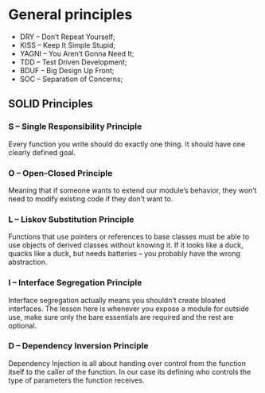 # General principles

- DRY – Don’t Repeat Yourself;
- KISS – Keep It Simple Stupid;
- YAGNI – You Aren’t Gonna Need It;
- TDD – Test Driven Development;
- BDUF – Big Design Up Front;
- SOC – Separation of Concerns;
 
## SOLID Principles
 
### S – Single Responsibility Principle
 
Every function you write should do exactly one thing. It should have one clearly defined goal.
 
### O – Open-Closed Principle
 
Meaning that if someone wants to extend our module’s behavior, they won’t need to modify existing code if they don’t want to.
 
### L – Liskov Substitution Principle
 
Functions that use pointers or references to base classes must be able to use objects of derived classes without knowing it. If it looks like a duck, quacks like a duck, but needs 
batteries – you probably have the wrong abstraction.
 
### I – Interface Segregation Principle
 
Interface segregation actually means you shouldn’t create bloated interfaces. The lesson here is whenever you expose a module for outside use, make sure only the bare essentials are 
required and the rest are optional.
 
### D – Dependency Inversion Principle

Dependency Injection is all about handing over control from the function itself to the caller of the function. In our case its defining who controls the type of parameters the function receives.
